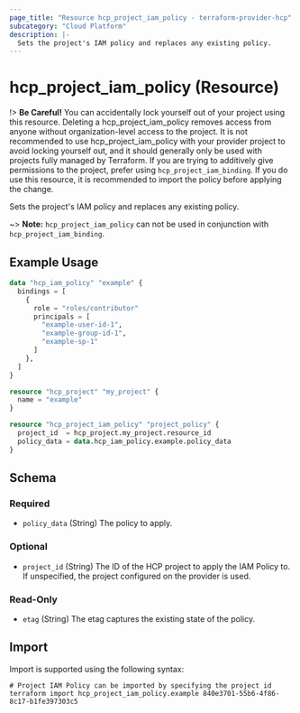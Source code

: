 ```yaml
---
page_title: "Resource hcp_project_iam_policy - terraform-provider-hcp"
subcategory: "Cloud Platform"
description: |-
  Sets the project's IAM policy and replaces any existing policy.
---
```


# hcp_project_iam_policy (Resource)

!> **Be Careful!** You can accidentally lock yourself out of your project using
this resource. Deleting a hcp_project_iam_policy removes access from anyone
without organization-level access to the project. It is not recommended to use
hcp_project_iam_policy with your provider project to avoid locking yourself out,
and it should generally only be used with projects fully managed by Terraform.
If you are trying to additively give permissions to the project, prefer using
`hcp_project_iam_binding`. If you do use this resource, it is recommended to
import the policy before applying the change.

Sets the project's IAM policy and replaces any existing policy.

~> **Note:** `hcp_project_iam_policy` can not be used in conjunction with
`hcp_project_iam_binding`.

## Example Usage

```terraform
data "hcp_iam_policy" "example" {
  bindings = [
    {
      role = "roles/contributor"
      principals = [
        "example-user-id-1",
        "example-group-id-1",
        "example-sp-1"
      ]
    },
  ]
}

resource "hcp_project" "my_project" {
  name = "example"
}

resource "hcp_project_iam_policy" "project_policy" {
  project_id  = hcp_project.my_project.resource_id
  policy_data = data.hcp_iam_policy.example.policy_data
}
```

<!-- schema generated by tfplugindocs -->
## Schema

### Required

- `policy_data` (String) The policy to apply.

### Optional

- `project_id` (String) The ID of the HCP project to apply the IAM Policy to. If unspecified, the project configured on the provider is used.

### Read-Only

- `etag` (String) The etag captures the existing state of the policy.

## Import

Import is supported using the following syntax:

```shell
# Project IAM Policy can be imported by specifying the project id
terraform import hcp_project_iam_policy.example 840e3701-55b6-4f86-8c17-b1fe397303c5
```
